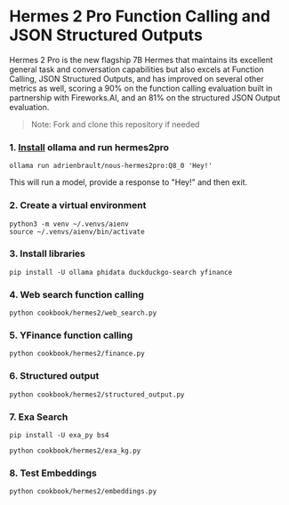 # Hermes 2 Pro Function Calling and JSON Structured Outputs

Hermes 2 Pro is the new flagship 7B Hermes that maintains its excellent general task and conversation capabilities
but also excels at Function Calling, JSON Structured Outputs, and has improved on several other metrics as well,
scoring a 90% on the function calling evaluation built in partnership with Fireworks.AI,
and an 81% on the structured JSON Output evaluation.

> Note: Fork and clone this repository if needed

### 1. [Install](https://github.com/ollama/ollama?tab=readme-ov-file#macos) ollama and run hermes2pro

```shell
ollama run adrienbrault/nous-hermes2pro:Q8_0 'Hey!'
```

This will run a model, provide a response to "Hey!" and then exit.

### 2. Create a virtual environment

```shell
python3 -m venv ~/.venvs/aienv
source ~/.venvs/aienv/bin/activate
```

### 3. Install libraries

```shell
pip install -U ollama phidata duckduckgo-search yfinance
```

### 4. Web search function calling

```shell
python cookbook/hermes2/web_search.py
```

### 5. YFinance function calling

```shell
python cookbook/hermes2/finance.py
```

### 6. Structured output

```shell
python cookbook/hermes2/structured_output.py
```

### 7. Exa Search

```shell
pip install -U exa_py bs4

python cookbook/hermes2/exa_kg.py
```

### 8. Test Embeddings

```shell
python cookbook/hermes2/embeddings.py
```
